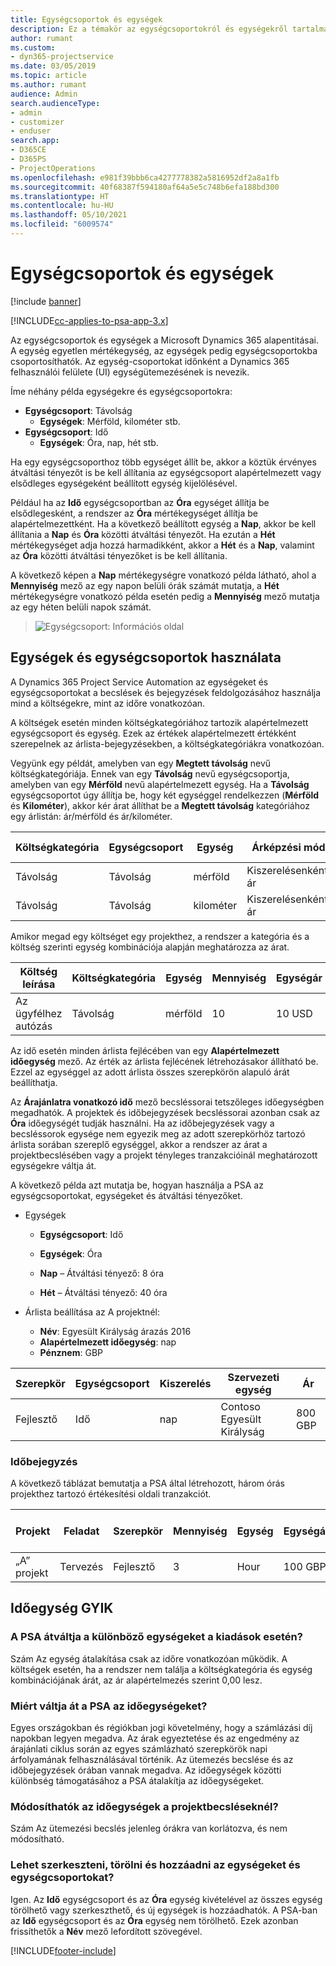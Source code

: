 ```yaml
---
title: Egységcsoportok és egységek
description: Ez a témakör az egységcsoportokról és egységekről tartalmaz információkat.
author: rumant
ms.custom:
- dyn365-projectservice
ms.date: 03/05/2019
ms.topic: article
ms.author: rumant
audience: Admin
search.audienceType:
- admin
- customizer
- enduser
search.app:
- D365CE
- D365PS
- ProjectOperations
ms.openlocfilehash: e981f39bbb6ca4277778382a5816952df2a8a1fb
ms.sourcegitcommit: 40f68387f594180af64a5e5c748b6efa188bd300
ms.translationtype: HT
ms.contentlocale: hu-HU
ms.lasthandoff: 05/10/2021
ms.locfileid: "6009574"
---
```

# <a name="unit-groups-and-units"></a>Egységcsoportok és egységek

[!include [banner](../includes/psa-now-project-operations.md)]

[!INCLUDE[cc-applies-to-psa-app-3.x](../includes/cc-applies-to-psa-app-3x.md)]

Az egységcsoportok és egységek a Microsoft Dynamics 365 alapentitásai. A egység egyetlen mértékegység, az egységek pedig egységcsoportokba csoportosíthatók. Az egység-csoportokat időnként a Dynamics 365 felhasználói felülete (UI) egységütemezésének is nevezik. 

Íme néhány példa egységekre és egységcsoportokra:
 
- **Egységcsoport**: Távolság 
    - **Egységek**: Mérföld, kilométer stb.
- **Egységcsoport**: Idő
    - **Egységek**: Óra, nap, hét stb. 

Ha egy egységcsoporthoz több egységet állít be, akkor a köztük érvényes átváltási tényezőt is be kell állítania az egységcsoport alapértelmezett vagy elsődleges egységeként beállított egység kijelölésével. 

Például ha az **Idő** egységcsoportban az **Óra** egységet állítja be elsődlegesként, a rendszer az **Óra** mértékegységet állítja be alapértelmezettként. Ha a következő beállított egység a **Nap**, akkor be kell állítania a **Nap** és **Óra** közötti átváltási tényezőt. Ha ezután a **Hét** mértékegységet adja hozzá harmadikként, akkor a **Hét** és a **Nap**, valamint az **Óra** közötti átváltási tényezőket is be kell állítania. 

A következő képen a **Nap** mértékegységre vonatkozó példa látható, ahol a **Mennyiség** mező az egy napon belüli órák számát mutatja, a **Hét** mértékegységre vonatkozó példa esetén pedig a **Mennyiség** mező mutatja az egy héten belüli napok számát.

> ![Egységcsoport: Információs oldal](media/advanced-2.png)

## <a name="using-units-and-unit-groups"></a>Egységek és egységcsoportok használata

A Dynamics 365 Project Service Automation az egységeket és egységcsoportokat a becslések és bejegyzések feldolgozásához használja mind a költségekre, mint az időre vonatkozóan. 

A költségek esetén minden költségkategóriához tartozik alapértelmezett egységcsoport és egység. Ezek az értékek alapértelmezett értékként szerepelnek az árlista-bejegyzésekben, a költségkategóriákra vonatkozóan. 

Vegyünk egy példát, amelyben van egy **Megtett távolság** nevű költségkategóriája. Ennek van egy **Távolság** nevű egységcsoportja, amelyben van egy **Mérföld** nevű alapértelmezett egység. Ha a **Távolság** egységcsoportot úgy állítja be, hogy két egységgel rendelkezzen (**Mérföld** és **Kilométer**), akkor kér árat állíthat be a **Megtett távolság** kategóriához egy árlistán: ár/mérföld és ár/kilométer.

| Költségkategória  | Egységcsoport  | Egység      | Árképzési mód  | Kiszerelésenkénti ár  |
|-------------------|---------------|-----------|-------------------|-------------------|
| Távolság           | Távolság      | mérföld      | Kiszerelésenkénti ár    | 10 USD            |
| Távolság           | Távolság      | kilométer | Kiszerelésenkénti ár    |  6 USD            |

Amikor megad egy költséget egy projekthez, a rendszer a kategória és a költség szerinti egység kombinációja alapján meghatározza az árat. 

| Költség leírása        | Költségkategória  | Egység  | Mennyiség  | Egységár   |
|----------------------------|---------------------|-------|-----------|----------------|
| Az ügyfélhez autózás | Távolság             | mérföld  | 10        | 10 USD         |

Az idő esetén minden árlista fejlécében van egy **Alapértelmezett időegység** mező. Az érték az árlista fejlécének létrehozásakor állítható be. Ezzel az egységgel az adott árlista összes szerepkörön alapuló árát beállíthatja.

Az **Árajánlatra vonatkozó idő** mező becsléssorai tetszőleges időegységben megadhatók. A projektek és időbejegyzések becsléssorai azonban csak az **Óra** időegységét tudják használni. Ha az időbejegyzések vagy a becsléssorok egysége nem egyezik meg az adott szerepkörhöz tartozó árlista sorában szereplő egységgel, akkor a rendszer az árat a projektbecslésében vagy a projekt tényleges tranzakcióinál meghatározott egységekre váltja át.

A következő példa azt mutatja be, hogyan használja a PSA az egységcsoportokat, egységeket és átváltási tényezőket.
- Egységek

   - **Egységcsoport**: Idő 
   - **Egységek**: Óra 
    
    - **Nap** – Átváltási tényező: 8 óra       
    - **Hét** – Átváltási tényező: 40 óra  
        
- Árlista beállítása az A projektnél:

    - **Név**: Egyesült Királyság árazás 2016 
    - **Alapértelmezett időegység**: nap 
    - **Pénznem**: GBP

| Szerepkör      | Egységcsoport | Kiszerelés | Szervezeti egység | Ár   |
|-----------|------------|------|---------------------|---------|
| Fejlesztő | Idő       | nap  | Contoso Egyesült Királyság          | 800 GBP |

### <a name="time-entry"></a>Időbejegyzés

A következő táblázat bemutatja a PSA által létrehozott, három órás projekthez tartozó értékesítési oldali tranzakciót.


| Projekt   | Feladat    | Szerepkör      | Mennyiség | Egység  | Egységár | Számlázatlan értékesítési összeg |
|-----------|---------|-----------|----------|-------|------------|-----------------------|
| „A” projekt | Tervezés  | Fejlesztő | 3        | Hour  | 100 GBP    | 300 GBP               |

## <a name="time-unit-faq"></a>Időegység GYIK

### <a name="does-psa-convert-to-different-units-in-the-case-of-expenses"></a>A PSA átváltja a különböző egységeket a kiadások esetén?
Szám Az egység átalakítása csak az időre vonatkozóan működik. A költségek esetén, ha a rendszer nem találja a költségkategória és egység kombinációjának árát, az ár alapértelmezés szerint 0,00 lesz.

### <a name="why-does-psa-convert-time-units"></a>Miért váltja át a PSA az időegységeket?
Egyes országokban és régiókban jogi követelmény, hogy a számlázási díj napokban legyen megadva. Az árak egyeztetése és az engedmény az árajánlati ciklus során az egyes számlázható szerepkörök napi árfolyamának felhasználásával történik. Az ütemezés becslése és az időbejegyzések órában vannak megadva. Az időegységek közötti különbség támogatásához a PSA átalakítja az időegységeket.

### <a name="can-time-units-be-changed-on-project-estimates"></a>Módosíthatók az időegységek a projektbecsléseknél?
Szám Az ütemezési becslés jelenleg órákra van korlátozva, és nem módosítható.

### <a name="can-units-and-unit-groups-be-edited-deleted-and-added"></a>Lehet szerkeszteni, törölni és hozzáadni az egységeket és egységcsoportokat?
Igen. Az **Idő** egységcsoport és az **Óra** egység kivételével az összes egység törölhető vagy szerkeszthető, és új egységek is hozzáadhatók. A PSA-ban az **Idő** egységcsoport és az **Óra** egység nem törölhető. Ezek azonban frissíthetők a **Név** mező lefordított szövegével.


[!INCLUDE[footer-include](../includes/footer-banner.md)]
